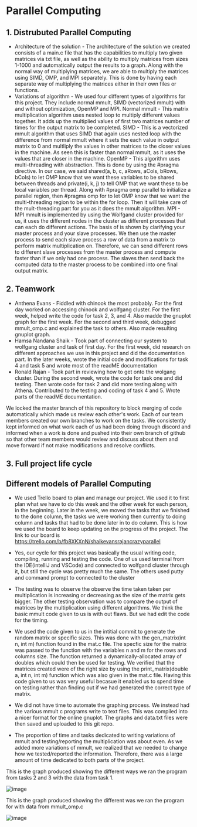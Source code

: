 # Parallel Computing

## 1. Distrubuted Parallel Computing
* Architecture of the solution - The architecture of the solution we created consists of a main.c file that has the capabilities to multiply two given matrices via txt file, as well as the ability to multiply matrices from sizes 1-1000 and automatically output the results to a graph. Along with the normal way of multiplying matrices, we are able to multiply the matrices using SIMD, OMP, and MPI separately. This is done by having each separate way of multiplying the matrices either in their own files or functions.
* Variations of algorithm - We used four different types of algorithms for this project. They include normal mmult, SIMD (vectorized mmult) with and without optimization, OpenMP and MPI. 
Normal mmult - This matrix multiplication algorithm uses nested loop to multiply different values together. It adds up the multiplied values of first two matrices number of times for the output matrix to be completed.
SIMD - This is a vectorized mmult algorithm that uses SIMD that again uses nested loop with the difference from normal mmult where it sets the each value in output matrix to 0 and multliply the values in other matrices to the closer values in the machine. As seen this is faster than normal mmult, as it uses the values that are closer in the machine.
OpenMP - This algorithm uses multi-threading with abstraction. This is done by using the #pragma directive. In our case, we said shared(a, b, c, aRows, aCols, bRows, bCols) to let OMP know that we want these variables to be shared between threads and private(i, k, j) to tell OMP that we want these to be local variables per thread. Along with #pragma omp parallel to initialize a parallel region, then #pragma omp for to let OMP know that we want the multi-threading region to be within the for loop. Then it will take care of the mult-threading part for you as it does the mmult algorithm.
MPI - MPI mmult is implemented by using the Wolfgand cluster provided for us, it uses the different nodes in the cluster as different processes that can each do different actions. The basis of is shown by clarifying your master process and your slave processes. We then use the master process to send each slave process a row of data from a matrix to perform matrix multiplication on. Therefore, we can send different rows to different slave processes from the master process and compute faster than if we only had one process. The slaves then send back the computed data to the master process to be combined into one final output matrix.

## 2. Teamwork
* Anthena Evans - Fiddled with chinook the most probably. For the first day worked on accessing chinook and wolfgang cluster. For the first week, helped write the code for task 2, 3, and 4. Also madde the gnuplot graph for the first week. For the second and third week, debugged mmult_omp.c and explained the task to others. Also made resulting gnuplot graph.
* Hamsa Nandana Shaik - Took part of connecting our system to wolfgang cluster and task of first day. For the first week, did research on different approaches we use in this project and did the documentation part. In the later weeks, wrote the initial code and modifications for task 4 and task 5 and wrote most of the readME documentation
* Ronald Rajan - Took part in reviewing how to get onto the wolgang cluster. During the second week, wrote the code for task one and did testing. Then wrote code for task 2 and did more testing along with Athena. Contributed to the testing and coding of task 4 and 5. Wrote parts of the readME documentation.

We locked the master branch of this repository to block merging of code automatically which made us review each other's work. Each of our team members created our own branches to work on the tasks. We consistently kept informed on what work each of us had been doing through discord and informed when a work is done and pushed into their own branch of github so that other team members would review and discuss about them and move forward if not make modifications and resolve conflicts.

## 3. Full project life cycle

## Different models of Parallel Computing
* We used Trello board to plan and manage our project. We used it to first plan what we have to do this week and the other week for each person, in the beginning. Later in the week, we moved the tasks that we finished to the done column, the tasks we were working then currently to doing column and tasks that had to be done later in to do column. This is how we used the board to keep updating on the progress of the project. The link to our board is https://trello.com/b/fb8XKXnN/shaikevansrajancrazyparallel

* Yes, our cycle for this project was basically the usual writing code, compiling, running and testing the code. One of us used terminal from the IDE(intelliJ and VSCode) and connected to wolfgand cluster through it, but still the cycle was pretty much the same. The others used putty and command prompt to connected to the cluster

* The testing was to observe the observe the time taken taken per multiplication is increasing or decreasing as the size of the matrix gets bigger. The other testing observation was to compare the output of matrices by the multiplication using different algorithms. We think the basic mmult code given to us is with out flaws. But we had edit the code for the timing.

* We used the code given to us in the intitial commit to generate the random matrix or specific sizes. This was done with the gen_matrix(int n, int m) function found in the mat.c file. The specfic size for the matrix was passed to the function with the variables n and m for the rows and columns size. The function returned a dynamically-allocated array of doubles which could then be used for testing.  We verified that the matrices created were of the right size by using the print_matrix(double a, int n, int m) function which was also given in the mat.c file. Having this code given to us was very useful becasue it enabled us to spend time on testing rather than finding out if we had generated the correct type of matrix. 

* We did not have time to automate the graphing process. We instead had the various mmult c programs write to text files. This was compiled into a nicer format for the online gnuplot. The graphs and data.txt files were then saved and uploaded to this git repo.

* The proportion of time and tasks dedicated to writing variations of mmult and testing/reporting the multiplication was about even. As we added more variations of mmult, we realized that we needed to change how we tested/reported the information. Therefore, there was a large amount of time dedicated to both parts of the project.

This is the graph produced showing the different ways we ran the program from tasks 2 and 3 with the data from task 1.

![image](https://user-images.githubusercontent.com/78066498/158232302-d70db865-b748-41ec-97ca-517d683f1185.png)

This is the graph produced showing the different was we ran the program for with data from mmult_omp.c

![image](https://user-images.githubusercontent.com/70277494/160462726-a29a2411-7835-499c-af05-8e47130c1846.png)
